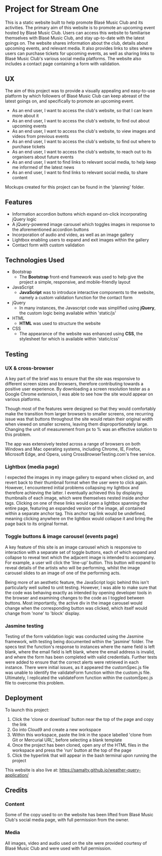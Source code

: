 # Project for Stream One

This is a static website built to help promote Blasé Music Club and its activities. The primary aim of this website is to 
promote an upcoming event hosted by Blasé Music Club. Users can access this website to familiarise themselves with Blasé 
Music Club, and stay up-to-date with the latest goings on. The website shares information about the club, details about 
upcoming events, and relevant media. It also provides links to sites where users can purchase tickets for upcoming events, 
as well as sharing links to Blasé Music Club's various social media platforms. The website also includes a contact page 
containing a form with validation.

## UX

The aim of this project was to provide a visually appealing and easy-to-use platform by which followers of Blasé Music 
Club can keep abreast of the latest goings on, and specifically to promote an upcoming event.

- As an end user, I want to access the club's website, so that I can learn more about it
- As an end user, I want to access the club's website, to find out about upcoming events
- As an end user, I want to access the club's website, to view images and videos from previous events
- As an end user, I want to access the club's website, to find out where to purchase tickets
- As an end user, I want to access the club's website, to reach out to its organisers about future events
- As an end user, I want to find links to relevant social media, to help keep me informed of the latest news
- As an end user, I want to find links to relevant social media, to share content

Mockups created for this project can be found in the 'planning' folder.

## Features

- Information accordion buttons which expand on-click incorporating jQuery logic
- A jQuery-powered image carousel which toggles images in response to the aforementioned accordion buttons
- Incorporation of audio and video, as well as an image gallery
- Lightbox enabling users to expand and exit images within the gallery
- Contact form with custom validation

## Technologies Used

- Bootstrap
	- The **Bootstrap** front-end framework was used to help give the project a simple, responsive, and mobile-friendly layout
- JavaScript
	- **JavaScript** was to introduce interactive components to the website, namely a custom validation function for the contact form
- jQuery
	- In many instances, the Javascript code was simplified using **jQuery**, the custom logic being available within 'static/js' 
- HTML
    - **HTML** was used to structure the website
- CSS
    - The appearance of the website was enhanced using **CSS**, the stylesheet for which is available within 'static/css'

## Testing

### UX & cross-browser

A key part of the brief was to ensure that the site was responsive to different screen sizes and browsers, therefore 
contributing towards a positive user experience. By downloading a screen resolution tester as a Google Chrome extension, 
I was able to see how the site would appear on various platforms.

Though most of the features were designed so that they would comfortably make the transition from larger browsers to smaller 
screens, one recurring issue was that buttons throughout the site would retain their original width when viewed on smaller 
screens, leaving them disproportionately large. Changing the unit of measurement from px to % was an effective solution to 
this problem.

The app was extensively tested across a range of browsers on both Windows and Mac operating systems, including Chrome, IE, 
Firefox, Microsoft Edge, and Opera, using CrossBrowserTesting.com's free service.

### Lightbox (media page)

I expected the images in my image gallery to expand when clicked on, and revert back to their thumbnail format when the user 
were to click again. However, I encountered initial problems collapsing my lightbox and therefore achieving the latter. I 
eventually achieved this by displaying thumbnails of each image, which were themselves nested inside anchor tags. Clicking on 
one of these links would open a lightbox spanning the entire page, featuring an expanded version of the image, all contained 
within a separate anchor tag. This anchor tag link would be undefined, meaning clicking anywhere on the lightbox would collapse 
it and bring the page back to its original format.

### Toggle buttons & image carousel (events page)

A key feature of this site is an image carousel which is responsive to interaction with a separate set of toggle buttons, each 
of which expand and collapse to reveal text which the adjacent image is intended to accompany. For example, a user will click the 
'line-up' button. This button will expand to reveal details of the artists who will be performing, whilst the image carousel slides 
to an image of one of the performing acts. 

Being more of an aesthetic feature, the JavaScript logic behind this isn't particularly well suited to unit testing. However, I was 
able to make sure that the code was behaving exactly as intended by opening developer tools in the browser and examining changes to 
the code as I toggled between buttons. Most importantly, the active div in the image carousel would change when the corresponding 
button was clicked, which itself would change from 'none' to 'block' display.

### Jasmine testing

Testing of the form validation logic was conducted using the Jasmine framework, with testing being documented within the 'jasmine' 
folder. The specs test the function's response to instances where the name field is left blank, where the email field is left blank, 
where the email address is invalid, and where the form has been completed with valid credentials. Further tests were added to ensure 
that the correct alerts were retrieved in each instance. There were initial issues, as it appeared the customSpec.js file was unable 
to identify the validateForm function within the custom.js file. Ultimately, I replicated the validateForm function within the 
customSpec.js file to overcome this problem. 

## Deployment

To launch this project:

1. Click the 'clone or download' button near the top of the page and copy the link
2. Go into Cloud9 and create a new workspace
3. Within this workspace, paste the link in the space labelled 'clone from Git or Mercurial URL', before selecting a blank template
4. Once the project has been cloned, open any of the HTML files in the workspace and press the 'run' button at the top of the page
5. Click the hyperlink that will appear in the bash terminal upon running the project

This website is also live at: https://samalty.github.io/weather-query-application/

## Credits

### Content

Some of the copy used to on the website has been lifted from Blasé Music Club's social media page, with full permission from the owner.

### Media

All images, video and audio used on the site were provided courtesy of Blasé Music Club and were used with full permission.